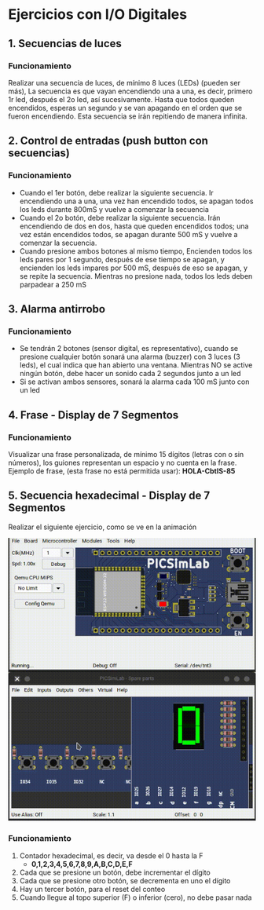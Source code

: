 # Ejercicios con I/O Digitales

## 1. Secuencias de luces

### Funcionamiento

Realizar una secuencia de luces, de mínimo 8 luces (LEDs) (pueden ser más),
La secuencia es que vayan encendiendo una a una, es decir, primero 1r led, después el 2o led, así sucesivamente. Hasta que todos queden encendidos, esperas un segundo y se van apagando en el orden que se fueron encendiendo.
Esta secuencia se irán repitiendo de manera infinita.

## 2. Control de entradas (push button con secuencias)

### Funcionamiento

- Cuando el 1er botón, debe realizar la siguiente secuencia. Ir encendiendo una a una, una vez han encendido todos, se apagan todos  los leds durante 800mS y vuelve a comenzar la secuencia
- Cuando el 2o botón, debe realizar la siguiente secuencia. Irán encendiendo de dos en dos, hasta que queden encendidos todos; una vez están encendidos todos, se apagan durante 500 mS y vuelve a comenzar la secuencia.
- Cuando presione ambos botones al mismo tiempo, Encienden todos los leds pares por 1 segundo, después de ese tiempo se apagan, y encienden los leds impares por 500 mS, después de eso se apagan, y se repite la secuencia.
Mientras no presione nada, todos los leds deben parpadear a 250 mS

## 3. Alarma antirrobo

### Funcionamiento

- Se tendrán 2 botones (sensor digital, es representativo), cuando se presione cualquier botón sonará una alarma (buzzer) con 3 luces (3 leds), el cual indica que han abierto una ventana.
Mientras NO se active ningún botón, debe hacer un sonido cada 2 segundos junto a un led
- Si se activan ambos sensores, sonará la alarma cada 100 mS junto con un led

## 4. Frase - Display de 7 Segmentos

### Funcionamiento

Visualizar una frase personalizada, de mínimo 15 dígitos (letras con o sin números), los guiones representan un espacio y no cuenta en la frase.
Ejemplo de frase, (esta frase no está permitida usar):
**HOLA-CbtIS-85**

## 5. Secuencia hexadecimal - Display de 7 Segmentos

Realizar el siguiente ejercicio, como se ve en la animación

![contador btn](./assets/videos/contador_btn.gif)

### Funcionamiento

1. Contador hexadecimal, es decir, va desde el 0 hasta la F
   - **0,1,2,3,4,5,6,7,8,9,A,B,C,D,E,F**
2. Cada que se presione un botón, debe incrementar el dígito
3. Cada que se presione otro botón, se decrementa en uno el dígito
4. Hay un tercer botón, para el reset del conteo
5. Cuando llegue al topo superior (F) o inferior (cero), no debe pasar nada

<!-- Código -->
<!--
<details markdown="1">
<summary>Código</summary>

```C
const int A = 25;
const int B = 26;
const int C = 27;
const int D = 14;
const int E = 12;
const int F = 19;
const int G = 18;
const int BTN_INC = 34;
const int BTN_DEC = 35;
const int BTN_RS = 32;

void display(int a, int b, int c, int d, int e, int f, int g);

void display(int a, int b, int c, int d, int e, int f, int g)
{
  digitalWrite(A, a);
  digitalWrite(B, b);
  digitalWrite(C, c);
  digitalWrite(D, d);
  digitalWrite(E, e);
  digitalWrite(F, f);
  digitalWrite(G, g);
}

void setup()
{
  Serial.begin(115200);
  pinMode(A, OUTPUT);
  pinMode(B, OUTPUT);
  pinMode(C, OUTPUT);
  pinMode(D, OUTPUT);
  pinMode(E, OUTPUT);
  pinMode(F, OUTPUT);
  pinMode(G, OUTPUT);
}

// the loop function runs over and over again forever
int count = 0;
void loop()
{
  if (digitalRead(BTN_INC) == 1)
  {
    delay(250);
    if (count < 15)
      count++;
  }
  else if (digitalRead(BTN_DEC) == 1)
  {
    delay(250);
    if (count > 0)
      count--;
  }
  else if (digitalRead(BTN_RS) == 1)
  {
    delay(250);
    count = 0;
  }

  if (count == 0)
    display(1, 1, 1, 1, 1, 1, 0); // 0
  if (count == 1)
    display(0, 1, 1, 0, 0, 0, 0); // 1
  if (count == 2)
    display(1, 1, 0, 1, 1, 0, 1); // 2
  if (count == 3)
    display(1, 1, 1, 1, 0, 0, 1); // 3
  if (count == 4)
    display(0, 1, 1, 0, 0, 1, 1); // 4
  if (count == 5)
    display(1, 0, 1, 1, 0, 1, 1); // 5
  if (count == 6)
    display(1, 0, 1, 1, 1, 1, 1); // 6
  if (count == 7)
    display(1, 1, 1, 0, 0, 0, 0); // 7
  if (count == 8)
    display(1, 1, 1, 1, 1, 1, 1); // 8
  if (count == 9)
    display(1, 1, 1, 0, 0, 1, 1); // 9
  if (count == 10)
    display(1, 1, 1, 0, 1, 1, 1); // A
  if (count == 11)
    display(0, 0, 1, 1, 1, 1, 1); // B
  if (count == 12)
    display(1, 0, 0, 1, 1, 1, 0); // C
  if (count == 13)
    display(0, 1, 1, 1, 1, 0, 1); // D
  if (count == 14)
    display(1, 0, 0, 1, 1, 1, 1); // E
  if (count == 15)
    display(1, 0, 0, 0, 1, 1, 1); // F

  delay(10);
}
```
</details>

 -->
